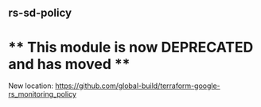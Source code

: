 ## rs-sd-policy


# ** This module is now DEPRECATED and has moved **

New location: https://github.com/global-build/terraform-google-rs_monitoring_policy